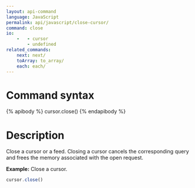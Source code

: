```yaml
---
layout: api-command
language: JavaScript
permalink: api/javascript/close-cursor/
command: close
io:
    -   - cursor
        - undefined
related_commands:
    next: next/
    toArray: to_array/
    each: each/
---
```


# Command syntax #

{% apibody %}
cursor.close()
{% endapibody %}

# Description #


Close a cursor or a feed. Closing a cursor cancels the corresponding query and frees the memory
associated with the open request.

__Example:__ Close a cursor.

```js
cursor.close()
```
